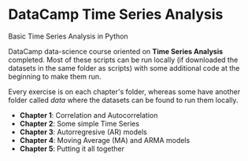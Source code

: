 # DataCamp Time Series Analysis
Basic Time Series Analysis in Python

DataCamp data-science course oriented on **Time Series Analysis** completed.
Most of these scripts can be run locally (if downloaded the datasets in the same folder as scripts) with some additional code at the beginning to make them run.

Every exercise is on each chapter's folder, whereas some have another folder called *data* where the datasets can be found to run them locally.

- **Chapter 1**: Correlation and Autocorrelation
- **Chapter 2**: Some simple Time Series
- **Chapter 3**: Autorregresive (AR) models
- **Chapter 4**: Moving Average (MA) and ARMA models
- **Chapter 5**: Putting it all together
